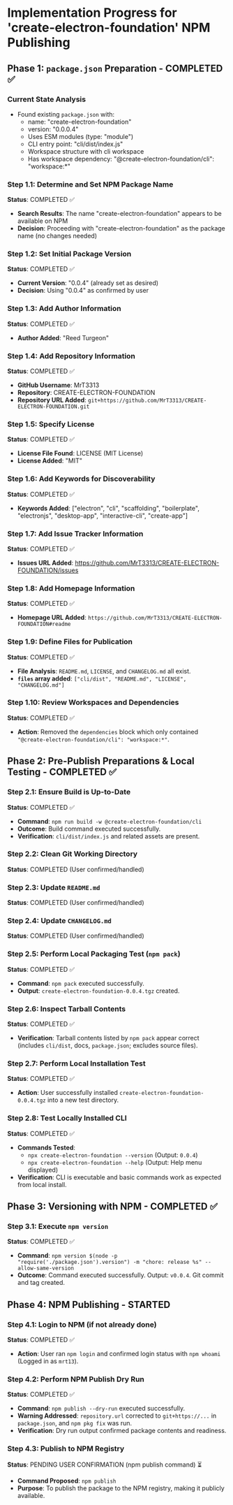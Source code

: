 # Implementation Progress for 'create-electron-foundation' NPM Publishing

## Phase 1: `package.json` Preparation - COMPLETED ✅

### Current State Analysis

- Found existing `package.json` with:
  - name: "create-electron-foundation"
  - version: "0.0.0.4"
  - Uses ESM modules (type: "module")
  - CLI entry point: "cli/dist/index.js"
  - Workspace structure with cli workspace
  - Has workspace dependency: "@create-electron-foundation/cli": "workspace:\*"

### Step 1.1: Determine and Set NPM Package Name

**Status**: COMPLETED ✅

- **Search Results**: The name "create-electron-foundation" appears to be available on NPM
- **Decision**: Proceeding with "create-electron-foundation" as the package name (no changes needed)

### Step 1.2: Set Initial Package Version

**Status**: COMPLETED ✅

- **Current Version**: "0.0.4" (already set as desired)
- **Decision**: Using "0.0.4" as confirmed by user

### Step 1.3: Add Author Information

**Status**: COMPLETED ✅

- **Author Added**: "Reed Turgeon"

### Step 1.4: Add Repository Information

**Status**: COMPLETED ✅

- **GitHub Username**: MrT3313
- **Repository**: CREATE-ELECTRON-FOUNDATION
- **Repository URL Added**: `git+https://github.com/MrT3313/CREATE-ELECTRON-FOUNDATION.git`

### Step 1.5: Specify License

**Status**: COMPLETED ✅

- **License File Found**: LICENSE (MIT License)
- **License Added**: "MIT"

### Step 1.6: Add Keywords for Discoverability

**Status**: COMPLETED ✅

- **Keywords Added**: ["electron", "cli", "scaffolding", "boilerplate", "electronjs", "desktop-app", "interactive-cli", "create-app"]

### Step 1.7: Add Issue Tracker Information

**Status**: COMPLETED ✅

- **Issues URL Added**: https://github.com/MrT3313/CREATE-ELECTRON-FOUNDATION/issues

### Step 1.8: Add Homepage Information

**Status**: COMPLETED ✅

- **Homepage URL Added**: `https://github.com/MrT3313/CREATE-ELECTRON-FOUNDATION#readme`

### Step 1.9: Define Files for Publication

**Status**: COMPLETED ✅

- **File Analysis**: `README.md`, `LICENSE`, and `CHANGELOG.md` all exist.
- **`files` array added**: `["cli/dist", "README.md", "LICENSE", "CHANGELOG.md"]`

### Step 1.10: Review Workspaces and Dependencies

**Status**: COMPLETED ✅

- **Action**: Removed the `dependencies` block which only contained `"@create-electron-foundation/cli": "workspace:*"`.

## Phase 2: Pre-Publish Preparations & Local Testing - COMPLETED ✅

### Step 2.1: Ensure Build is Up-to-Date

**Status**: COMPLETED ✅

- **Command**: `npm run build -w @create-electron-foundation/cli`
- **Outcome**: Build command executed successfully.
- **Verification**: `cli/dist/index.js` and related assets are present.

### Step 2.2: Clean Git Working Directory

**Status**: COMPLETED (User confirmed/handled)

### Step 2.3: Update `README.md`

**Status**: COMPLETED (User confirmed/handled)

### Step 2.4: Update `CHANGELOG.md`

**Status**: COMPLETED (User confirmed/handled)

### Step 2.5: Perform Local Packaging Test (`npm pack`)

**Status**: COMPLETED ✅

- **Command**: `npm pack` executed successfully.
- **Output**: `create-electron-foundation-0.0.4.tgz` created.

### Step 2.6: Inspect Tarball Contents

**Status**: COMPLETED ✅

- **Verification**: Tarball contents listed by `npm pack` appear correct (includes `cli/dist`, docs, `package.json`; excludes source files).

### Step 2.7: Perform Local Installation Test

**Status**: COMPLETED ✅

- **Action**: User successfully installed `create-electron-foundation-0.0.4.tgz` into a new test directory.

### Step 2.8: Test Locally Installed CLI

**Status**: COMPLETED ✅

- **Commands Tested**:
  - `npx create-electron-foundation --version` (Output: `0.0.4`)
  - `npx create-electron-foundation --help` (Output: Help menu displayed)
- **Verification**: CLI is executable and basic commands work as expected from local install.

## Phase 3: Versioning with NPM - COMPLETED ✅

### Step 3.1: Execute `npm version`

**Status**: COMPLETED ✅

- **Command**: `npm version $(node -p "require('./package.json').version") -m "chore: release %s" --allow-same-version`
- **Outcome**: Command executed successfully. Output: `v0.0.4`. Git commit and tag created.

## Phase 4: NPM Publishing - STARTED

### Step 4.1: Login to NPM (if not already done)

**Status**: COMPLETED ✅

- **Action**: User ran `npm login` and confirmed login status with `npm whoami` (Logged in as `mrt13`).

### Step 4.2: Perform NPM Publish Dry Run

**Status**: COMPLETED ✅

- **Command**: `npm publish --dry-run` executed successfully.
- **Warning Addressed**: `repository.url` corrected to `git+https://...` in `package.json`, and `npm pkg fix` was run.
- **Verification**: Dry run output confirmed package contents and readiness.

### Step 4.3: Publish to NPM Registry

**Status**: PENDING USER CONFIRMATION (npm publish command) ⏳

- **Command Proposed**: `npm publish`
- **Purpose**: To publish the package to the NPM registry, making it publicly available.
